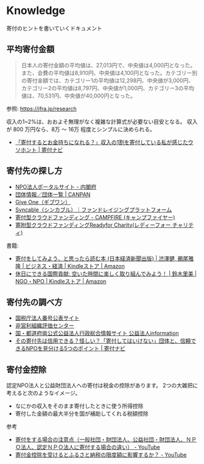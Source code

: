 # Knowledge

寄付のヒントを書いていくドキュメント

## 平均寄付金額

> 日本人の寄付金額の平均値は、27,013円で、中央値は4,000円となった。また、会費の平均値は8,910円、中央値は4,100円となった。カテゴリー別の寄付金額では、カテゴリー1の平均値は12,298円、中央値が3,000円、カテゴリー2の平均値は8,797円、中央値が1,000円、カテゴリー3の平均値は、70,531円、中央値が40,000円となった。

参照: <https://jfra.jp/research>

収入の1~2%は、おおよそ無理がなく複雑な計算式が必要ない目安となる。
収入が 800 万円なら、8万 〜 16万 程度とシンプルに決められる。

- [「寄付するとお金持ちになれる？」収入の1割を寄付している私が感じたウソホント | 寄付ナビ](https://kifunavi.jp/donation/rich/)

## 寄付先の探し方

- [NPO法人ポータルサイト - 内閣府](https://www.npo-homepage.go.jp/npoportal/index)
- [団体情報／団体一覧 | CANPAN](http://fields.canpan.info/organization/)
- [Give One（ギブワン）](https://giveone.net/)
- [Syncable（シンカブル）｜ファンドレイジングプラットフォーム](https://syncable.biz/)
- [寄付型クラウドファンディング - CAMPFIRE (キャンプファイヤー)](https://camp-fire.jp/donate)
- [寄附型クラウドファンディングReadyfor Charity(レディーフォー チャリティ)](https://readyfor.jp/charity/)

書籍:

- [寄付をしてみよう、と思ったら読む本 (日本経済新聞出版) | 渋澤健, 鵜尾雅隆 | ビジネス・経済 | Kindleストア | Amazon](https://www.amazon.co.jp/dp/B07KZMKKHK/)
- [休日にできる国際貢献: 空いた時間に楽しく取り組んでみよう！ | 鈴木里美 | NGO・NPO | Kindleストア | Amazon](https://www.amazon.co.jp/dp/B08SJBL39T/)

## 寄付先の調べ方

- [国税庁法人番号公表サイト](https://www.houjin-bangou.nta.go.jp/)
- [非営利組織評価センター](https://jcne.or.jp/)
- [国・都道府県公式公益法人行政総合情報サイト 公益法人information](https://www.koeki-info.go.jp/pictis-info/csa0001!show#prepage2)
- [その寄付先は信用できる？怪しい？「寄付してはいけない」団体と、信頼できるNPOを見分ける5つのポイント | 寄付ナビ](https://kifunavi.jp/donation/confidence_5points/)

## 寄付金控除

認定NPO法人と公益財団法人への寄付は税金の控除があります。
2つの大雑把に考えると次のようなイメージ。

- なにかの収入をそのまま寄付したときに使う所得控除
- 寄付した金額の最大半分を国が補助してくれる税額控除

参考

- [寄付をする場合の注意点（一般社団・財団法人、公益社団・財団法人、ＮＰＯ法人、認定ＮＰＯ法人に寄付する場合の違い） - YouTube](https://www.youtube.com/watch?v=8vs_LzpePR0&list=PL0L8w_mG6S9xRJoCzVpmFzXPe_Fd8lZX_&index=4)
- [寄付金控除を受けるとふるさと納税の限度額に影響するか？ - YouTube](https://www.youtube.com/watch?v=wmefvN1hi54&list=PL0L8w_mG6S9xRJoCzVpmFzXPe_Fd8lZX_&index=9)
